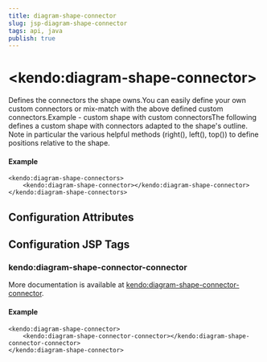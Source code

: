 ```yaml
---
title: diagram-shape-connector
slug: jsp-diagram-shape-connector
tags: api, java
publish: true
---
```


# \<kendo:diagram-shape-connector\>

Defines the connectors the shape owns.You can easily define your own custom connectors or mix-match with the above defined custom connectors.Example - custom shape with custom connectorsThe following defines a custom shape with connectors adapted to the shape's outline. Note in particular the various helpful methods (right(), left(), top()) to define positions relative to the shape.

#### Example
    <kendo:diagram-shape-connectors>
        <kendo:diagram-shape-connector></kendo:diagram-shape-connector>
    </kendo:diagram-shape-connectors>

## Configuration Attributes


##  Configuration JSP Tags

### kendo:diagram-shape-connector-connector



More documentation is available at [kendo:diagram-shape-connector-connector](/kendo-ui/api/wrappers/jsp/diagram/shape-connector-connector).

#### Example

    <kendo:diagram-shape-connector>
        <kendo:diagram-shape-connector-connector></kendo:diagram-shape-connector-connector>
    </kendo:diagram-shape-connector>

